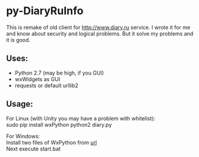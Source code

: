py-DiaryRuInfo
==============

This is remake of old client for http://www.diary.ru service. I wrote it for me and know about
security and logical problems. But it solve my problems and it is good.

## Uses:
- Python 2.7 (may be high, if you GUI)  
- wxWidgets as GUI
- requests or default urllib2

## Usage:

For Linux (with Unity you may have a problem with whitelist):  
    sudo pip install wxPython
    python2 diary.py

For Windows:  
Install two files of WxPython from [url](http://www.lfd.uci.edu/~gohlke/pythonlibs/#wxpython)  
Next execute start.bat